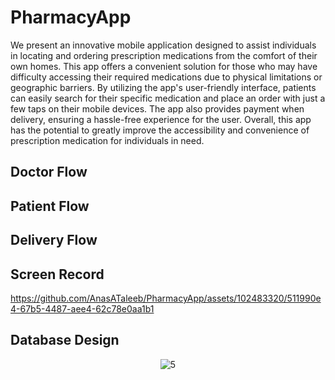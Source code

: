 # PharmacyApp
We present an innovative mobile application designed to assist individuals in locating and ordering prescription medications from the comfort of their own homes. This app offers a convenient solution for those who may have difficulty accessing their required medications due to physical limitations or geographic barriers. By utilizing the app's user-friendly interface, patients can easily search for their specific medication and place an order with just a few taps on their mobile devices. The app also provides payment when delivery, ensuring a hassle-free experience for the user. Overall, this app has the potential to greatly improve the accessibility and convenience of prescription medication for individuals in need.
<br>
## Doctor Flow
## Patient Flow
## Delivery Flow
## Screen Record
https://github.com/AnasATaleeb/PharmacyApp/assets/102483320/511990e4-67b5-4487-aee4-62c78e0aa1b1

## Database Design
<p align="center">
   <img src="https://github.com/AnasATaleeb/PharmacyApp/assets/102483320/5633880a-ab15-4472-89af-fba0d29e02d0" alt="5"><br>
</p>
